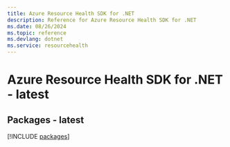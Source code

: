 ```yaml
---
title: Azure Resource Health SDK for .NET
description: Reference for Azure Resource Health SDK for .NET
ms.date: 08/26/2024
ms.topic: reference
ms.devlang: dotnet
ms.service: resourcehealth
---
```

# Azure Resource Health SDK for .NET - latest
## Packages - latest
[!INCLUDE [packages](resource-health-index.md)]